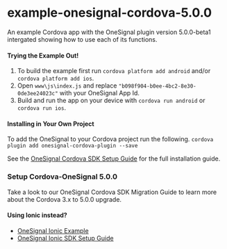 # example-onesignal-cordova-5.0.0
An example Cordova app with the OneSignal plugin version 5.0.0-beta1 intergated showing how to use each of its functions.

#### Trying the Example Out!
1. To build the example first run `cordova platform add android` and/or `cordova platform add ios`.
2. Open `www\js\index.js` and replace `"b098f904-b0ee-4bc2-8e30-0de3ee24023c"` with your OneSignal App Id.
3. Build and run the app on your device with `cordova run android` or `cordova run ios`.

#### Installing in Your Own Project
To add the OneSignal to your Cordova project run the following.
`cordova plugin add onesignal-cordova-plugin --save`

See the [OneSignal Cordova SDK Setup Guide](https://documentation.onesignal.com/docs/cordova-sdk-setup) for the full installation guide.

### Setup Cordova-OneSignal 5.0.0
Take a look to our OneSignal Cordova SDK Migration Guide to learn more about the Cordova 3.x to 5.0.0 upgrade.

#### Using Ionic instead?
* [OneSignal Ionic Example](https://github.com/OneSignal/OneSignal-Ionic-Example)
* [OneSignal Ionic SDK Setup Guide](https://documentation.onesignal.com/docs/ionic-sdk-setup)
